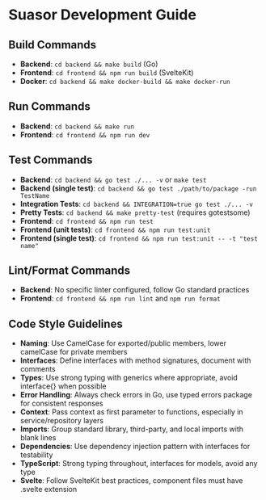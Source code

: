 # Suasor Development Guide

## Build Commands
- **Backend**: `cd backend && make build` (Go)
- **Frontend**: `cd frontend && npm run build` (SvelteKit)
- **Docker**: `cd backend && make docker-build && make docker-run`

## Run Commands
- **Backend**: `cd backend && make run`
- **Frontend**: `cd frontend && npm run dev`

## Test Commands
- **Backend**: `cd backend && go test ./... -v` or `make test`
- **Backend (single test)**: `cd backend && go test ./path/to/package -run TestName`
- **Integration Tests**: `cd backend && INTEGRATION=true go test ./... -v`
- **Pretty Tests**: `cd backend && make pretty-test` (requires gotestsome)
- **Frontend**: `cd frontend && npm run test`
- **Frontend (unit tests)**: `cd frontend && npm run test:unit`
- **Frontend (single test)**: `cd frontend && npm run test:unit -- -t "test name"`

## Lint/Format Commands
- **Backend**: No specific linter configured, follow Go standard practices
- **Frontend**: `cd frontend && npm run lint` and `npm run format`

## Code Style Guidelines
- **Naming**: Use CamelCase for exported/public members, lower camelCase for private members
- **Interfaces**: Define interfaces with method signatures, document with comments
- **Types**: Use strong typing with generics where appropriate, avoid interface{} when possible
- **Error Handling**: Always check errors in Go, use typed errors package for consistent responses
- **Context**: Pass context as first parameter to functions, especially in service/repository layers
- **Imports**: Group standard library, third-party, and local imports with blank lines
- **Dependencies**: Use dependency injection pattern with interfaces for testability
- **TypeScript**: Strong typing throughout, interfaces for models, avoid any type
- **Svelte**: Follow SvelteKit best practices, component files must have .svelte extension